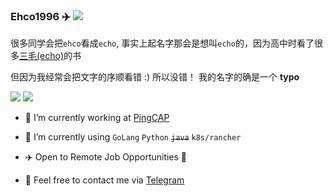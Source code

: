 <!--
**Ehco1996/Ehco1996** is a ✨ _special_ ✨ repository because its `README.md` (this file) appears on your GitHub profile.

Here are some ideas to get you started:

- 🔭 I’m currently working on ...
- 🌱 I’m currently learning ...
- 👯 I’m looking to collaborate on ...
- 🤔 I’m looking for help with ...
- 💬 Ask me about ...
- 📫 How to reach me: ...
- 😄 Pronouns: ...
- ⚡ Fun fact: ...
-->

### Ehco1996 ✈️ ![](https://views.whatilearened.today/views/github/ehco1996/ehco1996.svg)

很多同学会把`ehco`看成`echo`, 事实上起名字那会是想叫`echo`的，因为高中时看了很多[三毛(echo)](https://zh.wikipedia.org/zh-hk/%E4%B8%89%E6%AF%9B_(%E4%BD%9C%E5%AE%B6))的书

但因为我经常会把文字的序顺看错 :) 所以没错！ 我的名字的确是一个 **typo**

![](https://github-readme-stats.vercel.app/api?username=ehco1996&show_icons=true&line_height=21&show_icons=true&theme=vue&hide_border=true)
![](https://github-readme-stats.vercel.app/api/top-langs/?username=Ehco1996&show_icons=true&layout=compact&theme=vue&hide_border=true&hide=html,css)


- 🔭 I’m currently working at [PingCAP](https://pingcap.com/)

- 🌱 I’m currently using `GoLang` `Python` <del>`java`</del> `k8s/rancher` 

- ✈️ Open to Remote Job Opportunities 🍻

- 👀 Feel free to contact me via [Telegram](https://t.me/Ehco1996)
